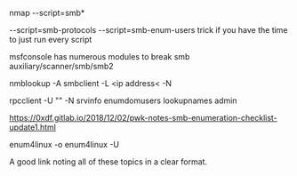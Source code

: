 nmap --script=smb*

--script=smb-protocols
--script=smb-enum-users
trick if you have the time to just run every script

msfconsole has numerous modules to break smb
auxiliary/scanner/smb/smb2

nmblookup -A <ip address>
smbclient -L <ip address< -N

rpcclient -U "" -N <ip addr>
srvinfo
enumdomusers
lookupnames admin

https://0xdf.gitlab.io/2018/12/02/pwk-notes-smb-enumeration-checklist-update1.html

enum4linux -o <ipaddr> 
enum4linux -U <ipaddr>

A good link noting all of these topics in a clear format.

